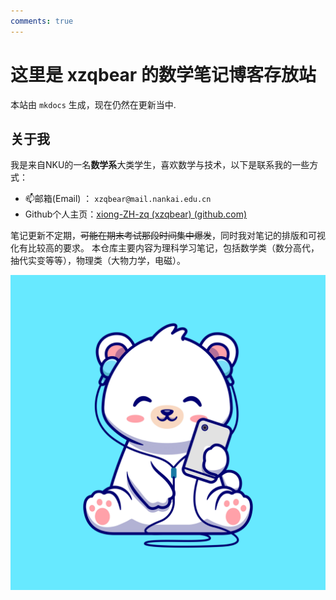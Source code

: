 ```yaml
---
comments: true
---
```

# 这里是 xzqbear 的数学笔记博客存放站
本站由 `mkdocs` 生成，现在仍然在更新当中.
## 关于我
我是来自NKU的一名**数学系**大类学生，喜欢数学与技术，以下是联系我的一些方式：
- 📫邮箱(Email) ： `xzqbear@mail.nankai.edu.cn`
- Github个人主页：[xiong-ZH-zq (xzqbear) (github.com)](https://github.com/xiong-ZH-zq)
  
笔记更新不定期，~~可能在期末考试那段时间集中爆发~~，同时我对笔记的排版和可视化有比较高的要求。
本仓库主要内容为理科学习笔记，包括数学类（数分高代，抽代实变等等），物理类（大物力学，电磁）。

![cover](imgs/profile.jpg)